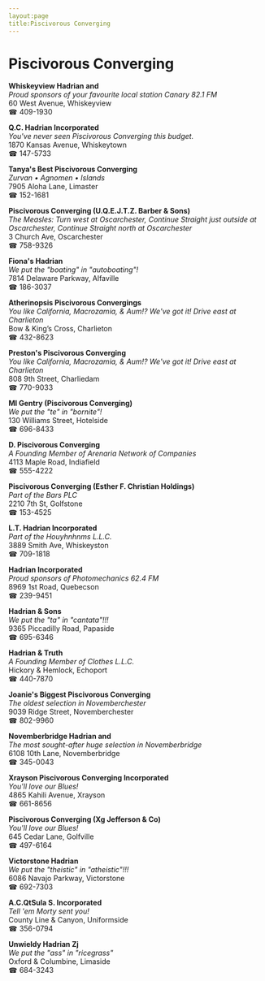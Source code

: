 ```yaml
---
layout:page
title:Piscivorous Converging
---
```

# Piscivorous Converging

**Whiskeyview Hadrian and**  
_Proud sponsors of your favourite local station Canary 82.1 FM_  
60 West Avenue, Whiskeyview  
☎ 409-1930



**Q.C. Hadrian Incorporated**  
_You've never seen Piscivorous Converging this budget._  
1870 Kansas Avenue, Whiskeytown  
☎ 147-5733



**Tanya's Best Piscivorous Converging**  
_Zurvan • Agnomen • Islands_  
7905 Aloha Lane, Limaster  
☎ 152-1681



**Piscivorous Converging (U.Q.E.J.T.Z. Barber & Sons)**  
_The Measles: Turn west at Oscarchester, Continue Straight just outside at Oscarchester, Continue Straight north at Oscarchester_  
3 Church Ave, Oscarchester  
☎ 758-9326



**Fiona's Hadrian**  
_We put the "boating" in "autoboating"!_  
7814 Delaware Parkway, Alfaville  
☎ 186-3037



**Atherinopsis Piscivorous Convergings**  
_You like California, Macrozamia, & Aum!? We've got it! 
Drive east at Charlieton_  
Bow & King’s Cross, Charlieton  
☎ 432-8623



**Preston's Piscivorous Converging**  
_You like California, Macrozamia, & Aum!? We've got it! 
Drive east at Charlieton_  
808 9th Street, Charliedam  
☎ 770-9033



**Ml Gentry (Piscivorous Converging)**  
_We put the "te" in "bornite"!_  
130 Williams Street, Hotelside  
☎ 696-8433



**D. Piscivorous Converging**  
_A Founding Member of Arenaria Network of Companies_  
4113 Maple Road, Indiafield  
☎ 555-4222



**Piscivorous Converging (Esther F. Christian Holdings)**  
_Part of the Bars PLC_  
2210 7th St, Golfstone  
☎ 153-4525



**L.T. Hadrian Incorporated**  
_Part of the Houyhnhnms L.L.C._  
3889 Smith Ave, Whiskeyston  
☎ 709-1818



**Hadrian Incorporated**  
_Proud sponsors of Photomechanics 62.4 FM_  
8969 1st Road, Quebecson  
☎ 239-9451



**Hadrian & Sons**  
_We put the "ta" in "cantata"!!!_  
9365 Piccadilly Road, Papaside  
☎ 695-6346



**Hadrian & Truth**  
_A Founding Member of Clothes L.L.C._  
Hickory & Hemlock, Echoport  
☎ 440-7870



**Joanie's Biggest Piscivorous Converging**  
_The oldest selection in Novemberchester_  
9039 Ridge Street, Novemberchester  
☎ 802-9960



**Novemberbridge Hadrian and**  
_The most sought-after huge selection in Novemberbridge_  
6108 10th Lane, Novemberbridge  
☎ 345-0043



**Xrayson Piscivorous Converging Incorporated**  
_You'll love our Blues!_  
4865 Kahili Avenue, Xrayson  
☎ 661-8656



**Piscivorous Converging (Xg Jefferson & Co)**  
_You'll love our Blues!_  
645 Cedar Lane, Golfville  
☎ 497-6164



**Victorstone Hadrian**  
_We put the "theistic" in "atheistic"!!!_  
6086 Navajo Parkway, Victorstone  
☎ 692-7303



**A.C.QtSula S. Incorporated**  
_Tell 'em Morty sent you!_  
County Line & Canyon, Uniformside  
☎ 356-0794



**Unwieldy Hadrian Zj**  
_We put the "ass" in "ricegrass"_  
Oxford & Columbine, Limaside  
☎ 684-3243



